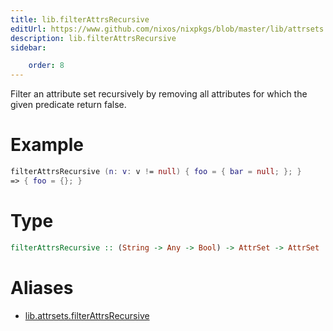 ```yaml
---
title: lib.filterAttrsRecursive
editUrl: https://www.github.com/nixos/nixpkgs/blob/master/lib/attrsets.nix#L409C5
description: lib.filterAttrsRecursive
sidebar:

    order: 8
---
```


Filter an attribute set recursively by removing all attributes for
which the given predicate return false.

# Example

```nix
filterAttrsRecursive (n: v: v != null) { foo = { bar = null; }; }
=> { foo = {}; }
```

# Type

```haskell
filterAttrsRecursive :: (String -> Any -> Bool) -> AttrSet -> AttrSet
```


# Aliases

- [lib.attrsets.filterAttrsRecursive](./reference/lib/attrsets/lib-attrsets-filterAttrsRecursive)


